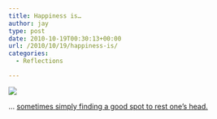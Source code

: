 ```yaml
---
title: Happiness is…
author: jay
type: post
date: 2010-10-19T00:30:13+00:00
url: /2010/10/19/happiness-is/
categories:
  - Reflections

---
```

[![][1]][2]

… [sometimes simply finding a good spot to rest one’s head.][2]

 [1]: https://photos.smugmug.com/All/My-Photos/DSC2340/1053909743_4jkSk-M.jpg
 [2]: http://photos.rambleon.org/All/My-Photos/7870457_8qAAf#1053909743_4jkSk-A-LB